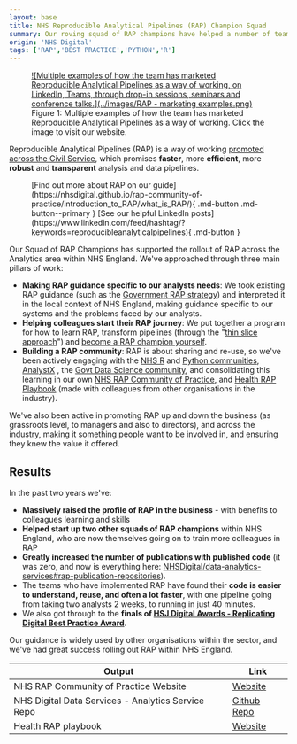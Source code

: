 ```yaml
---
layout: base
title: NHS Reproducible Analytical Pipelines (RAP) Champion Squad
summary: Our roving squad of RAP champions have helped a number of teams not only transform their pipelines, but also taught them how to train others and produced guidance which is used by many other organisations.
origin: 'NHS Digital'
tags: ['RAP','BEST PRACTICE','PYTHON','R']
---
```


<a href="https://nhsdigital.github.io/rap-community-of-practice/">
<figure markdown>
![Multiple examples of how the team has marketed Reproducible Analytical Pipelines as a way of working, on LinkedIn, Teams, through drop-in sessions, seminars and conference talks.](../images/RAP - marketing examples.png) </a>
<figcaption>Figure 1: Multiple examples of how the team has marketed Reproducible Analytical Pipelines as a way of working. Click the image to visit our website.</figcaption>
</figure>

Reproducible Analytical Pipelines (RAP) is a way of working [promoted across the Civil Service](https://analysisfunction.civilservice.gov.uk/policy-store/reproducible-analytical-pipelines-strategy/), which promises **faster**, more **efficient**, more **robust** and **transparent** analysis and data pipelines.
<figure markdown>
[Find out more about RAP on our guide](https://nhsdigital.github.io/rap-community-of-practice/introduction_to_RAP/what_is_RAP/){ .md-button .md-button--primary  }
[See our helpful LinkedIn posts](https://www.linkedin.com/feed/hashtag/?keywords=reproducibleanalyticalpipelines){ .md-button } 
</figure>

Our Squad of RAP Champions has supported the rollout of RAP across the Analytics area within NHS England. We've approached through three main pillars of work:

* **Making RAP guidance specific to our analysts needs**: We took existing RAP guidance (such as the [Government RAP strategy](https://analysisfunction.civilservice.gov.uk/policy-store/reproducible-analytical-pipelines-strategy/)) and interpreted it in the local context of NHS England, making guidance specific to our systems and the problems faced by our analysts. 
* **Helping colleagues start their RAP journey**: We put together a program for how to learn RAP, transform pipelines (through the "[thin slice approach](https://nhsdigital.github.io/rap-community-of-practice/our_RAP_service/thin-slice-strategy/)") and [become a RAP champion yourself](https://nhsdigital.github.io/rap-community-of-practice/our_RAP_service/building_team_capability/). 
* **Building a RAP community**: RAP is about sharing and re-use, so we've been actively engaging with the [NHS R](https://nhsrcommunity.com/) and [Python communities](https://nhs-pycom.net/), [AnalystX](https://analystx.uk/) , the [Govt Data Science community](https://datasciencecampus.ons.gov.uk/capability/cross-government-and-public-sector-data-science-community/), and consolidating this learning in our own [NHS RAP Community of Practice](https://nhsdigital.github.io/rap-community-of-practice/), and [Health RAP Playbook](https://nhsengland.github.io/Health-RAP-Playbook-Alpha/) (made with colleagues from other organisations in the industry).

We've also been active in promoting RAP up and down the business (as grassroots level, to managers and also to directors), and across the industry, making it something people want to be involved in, and ensuring they knew the value it offered.

## Results 

In the past two years we've:

* **Massively raised the profile of RAP in the business** - with benefits to colleagues learning and skills
* **Helped start up two other squads of RAP champions** within NHS England, who are now themselves going on to train more colleagues in RAP
* **Greatly increased the number of publications with published code** (it was zero, and now is everything here: <a href="https://github.com/NHSDigital/data-analytics-services#rap-publication-repositories">NHSDigital/data-analytics-services#rap-publication-repositories</a>).
* The teams who have implemented RAP have found their **code is easier to understand, reuse, and often a lot faster**, with one pipeline going from taking two analysts 2 weeks, to running in just 40 minutes.
* We also got through to the **finals of [HSJ Digital Awards - Replicating Digital Best Practice Award](https://digitalawards.hsj.co.uk/shortlist-2023)**.

Our guidance is widely used by other organisations within the sector, and we've had great success rolling out RAP within NHS England.

| Output | Link | 
| ---- | ---- |
| NHS RAP Community of Practice Website | [Website](https://nhsdigital.github.io/rap-community-of-practice/) |
| NHS Digital Data Services - Analytics Service Repo | [Github Repo](https://github.com/NHSDigital/data-analytics-services) |
| Health RAP playbook | [Website](https://nhsengland.github.io/Health-RAP-Playbook-Alpha/) |

#